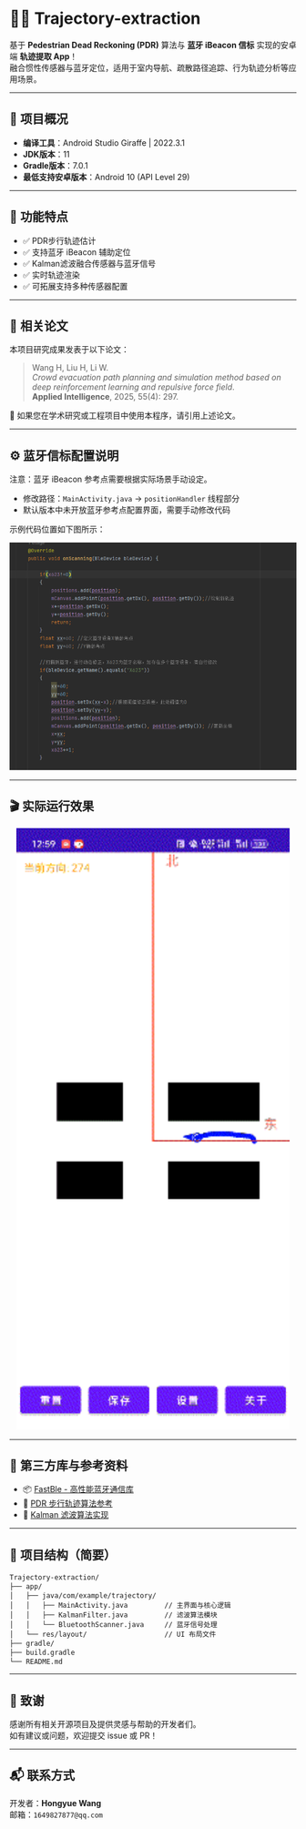 # 🚶‍♂️ Trajectory-extraction

基于 **Pedestrian Dead Reckoning (PDR)** 算法与 **蓝牙 iBeacon 信标** 实现的安卓端 **轨迹提取 App**！  
融合惯性传感器与蓝牙定位，适用于室内导航、疏散路径追踪、行为轨迹分析等应用场景。

---

## 🧰 项目概况

- **编译工具**：Android Studio Giraffe | 2022.3.1  
- **JDK版本**：11  
- **Gradle版本**：7.0.1  
- **最低支持安卓版本**：Android 10 (API Level 29)

---

## 📱 功能特点

- ✅ PDR步行轨迹估计
- ✅ 支持蓝牙 iBeacon 辅助定位
- ✅ Kalman滤波融合传感器与蓝牙信号
- ✅ 实时轨迹渲染
- ✅ 可拓展支持多种传感器配置

---

## 🧠 相关论文

本项目研究成果发表于以下论文：

> Wang H, Liu H, Li W.  
> *Crowd evacuation path planning and simulation method based on deep reinforcement learning and repulsive force field*.  
> **Applied Intelligence**, 2025, 55(4): 297.

📌 如果您在学术研究或工程项目中使用本程序，请引用上述论文。

---

## ⚙️ 蓝牙信标配置说明

注意：蓝牙 iBeacon 参考点需要根据实际场景手动设定。

- 修改路径：`MainActivity.java` → `positionHandler` 线程部分  
- 默认版本中未开放蓝牙参考点配置界面，需要手动修改代码

示例代码位置如下图所示：

![蓝牙配置](https://github.com/whykang/Trajectory-extraction/blob/main1/Image/%E5%B1%8F%E5%B9%95%E6%88%AA%E5%9B%BE%202023-10-10%20213254.png?raw=true)

---

## 🎬 实际运行效果

<p align="center">
  <img src="https://github.com/whykang/Trajectory-extraction/blob/main1/Image/QQ%E5%9B%BE%E7%89%8720231010210639.gif?raw=true" alt="运行效果" width="480">
</p>

---

## 🔗 第三方库与参考资料

- 📦 [FastBle - 高性能蓝牙通信库](https://github.com/Jasonchenlijian/FastBle)
- 🚶 [PDR 步行轨迹算法参考](https://blog.csdn.net/wxc_1998/article/details/127265887)
- 📐 [Kalman 滤波算法实现](https://github.com/mherb/kalman)

---

## 📁 项目结构（简要）

```
Trajectory-extraction/
├── app/
│   ├── java/com/example/trajectory/
│   │   ├── MainActivity.java         // 主界面与核心逻辑
│   │   ├── KalmanFilter.java         // 滤波算法模块
│   │   └── BluetoothScanner.java     // 蓝牙信号处理
│   └── res/layout/                   // UI 布局文件
├── gradle/
├── build.gradle
└── README.md
```

---

## 🤝 致谢

感谢所有相关开源项目及提供灵感与帮助的开发者们。  
如有建议或问题，欢迎提交 issue 或 PR！

---

## 📬 联系方式

开发者：**Hongyue Wang**  
邮箱：`1649827877@qq.com`  
